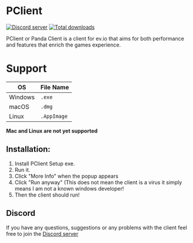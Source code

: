 # PClient
[![Discord server](https://discord.com/api/guilds/807425525916237855/widget.png)](https://discord.com/invite/3UK38J3fuE)
[![Total downloads](https://img.shields.io/github/downloads/PandasMagic/PClient/total)](https://github.com/PandasMagic/PClient/releases)

PClient or Panda Client is a client for ev.io that aims for both performance and features that enrich the games experience.

# Support
| OS | File Name |
|-|-|
| Windows | `.exe` |
| macOS | `.dmg` |
| Linux | `.AppImage` |

**Mac and Linux are not yet supported**

## Installation:
1. Install PClient Setup exe.
2. Run it.
3. Click "More Info" when the popup appears
4. Click "Run anyway" (This does not mean the client is a virus it simply means I am not a known windows developer!
5. Then the client should run!

## Discord

If you have any questions, suggestions or any problems with the client feel free to join the [Discord server](https://discord.com/invite/3UK38J3fuE)
